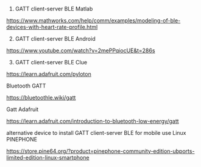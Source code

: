 1. GATT client-server BLE Matlab

https://www.mathworks.com/help/comm/examples/modeling-of-ble-devices-with-heart-rate-profile.html

2. GATT client-server BLE Android

https://www.youtube.com/watch?v=2mePPqiocUE&t=286s

3. GATT client-server BLE Clue

https://learn.adafruit.com/pyloton

Bluetooth GATT

https://bluetoothle.wiki/gatt

Gatt Adafruit

https://learn.adafruit.com/introduction-to-bluetooth-low-energy/gatt

alternative device to install GATT client-server BLE for mobile use Linux PINEPHONE

https://store.pine64.org/?product=pinephone-community-edition-ubports-limited-edition-linux-smartphone



